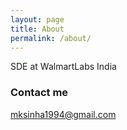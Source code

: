 ```yaml
---
layout: page
title: About
permalink: /about/
---
```


SDE at WalmartLabs India

### Contact me

[mksinha1994@gmail.com](mailto:mksinha1994@gmail.com)